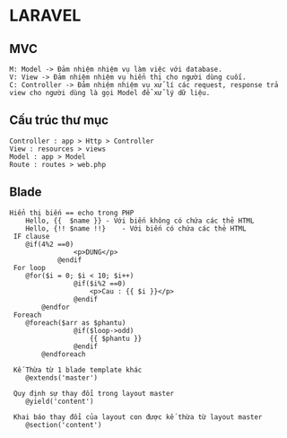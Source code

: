 # LARAVEL

## MVC
	M: Model -> Đảm nhiệm nhiệm vụ làm việc với database.
	V: View -> Đảm nhiệm nhiệm vụ hiển thị cho người dùng cuối.
	C: Controller -> Đảm nhiệm nhiệm vụ xử lí các request, response trả view cho người dùng là gọi Model để xử lý dữ liệu.
## Cấu trúc thư mục
	Controller : app > Http > Controller
	View : resources > views 
	Model : app > Model
	Route : routes > web.php

## Blade
	Hiển thị biến == echo trong PHP
		Hello, {{  $name }}	- Với biến không có chứa các thẻ HTML
		Hello, {!! $name !!}	- Với biến có chứa các thẻ HTML
	 IF clause
		@if(4%2 ==0)
        			<p>DUNG</p>
        		@endif
	 For loop
		@for($i = 0; $i < 10; $i++)
        			@if($i%2 ==0)
        				<p>Cau : {{ $i }}</p>
        			@endif
    		@endfor
	 Foreach
		@foreach($arr as $phantu)
        			@if($loop->odd)
        				{{ $phantu }}
        			@endif
    		@endforeach

	 Kế Thừa từ 1 blade template khác
		@extends('master')

	 Quy định sự thay đổi trong layout master
		@yield('content')
	
	 Khai báo thay đổi của layout con được kế thừa từ layout master
		@section('content')
